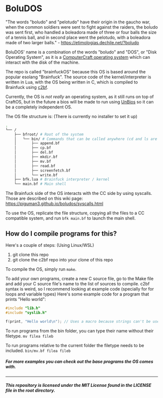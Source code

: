 # BoluDOS
"The words "boludo" and "pelotudo" have their origin in the gaucho war, when the common soldiers were sent to fight against the raiders, the boludo was sent first, who handled a boleadora made of three or four balls the size of a tennis ball, and in second place went the pelotudo, with a boleadora made of two larger balls." - https://etimologias.dechile.net/?boludo

BoluDOS' name is a combination of the words "boludo" and "DOS", or "Disk Operating System", as it is a [ComputerCraft operating system](https://www.egr.msu.edu/~bruienne/on-writing-an-os.pdf) which can interact with the disk of the machine.

The repo is called "brainfuckOS" because this OS is based around the popular esolang "Brainfuck". The source code of the kernel/interpreter is written in Lua, with the OS being written in C, which is compiled to Brainfuck using [c2bf](https://github.com/arthaud/c2bf).

Currently, the OS is *not really* an operating system, as it still runs on top of CraftOS, but in the future a bios will be made to run using [UnBios](https://gist.github.com/MCJack123/42bc69d3757226c966da752df80437dc) so it can be a completely independent OS.

The OS file structure is: (There is currently no installer to set it up)
```bash
.
└── /
    ├── bfroot/ # Root of the system
    │   └── bin/ # Commands that can be called anywhere (cd and ls are integrated into the shell directly)
    │       ├── append.bf
    │       ├── cp.bf
    │       ├── del.bf
    │       ├── mkdir.bf
    │       ├── mv.bf
    │       ├── read.bf
    │       ├── screenfetch.bf
    │       └── write.bf
    ├── bfk.lua # Brainfuck interpreter / kernel
    └── main.bf # Main shell
```
The Brainfuck side of the OS interacts with the CC side by using syscalls. Those are described on this wiki page: https://piguman3.github.io/boludos/syscalls.html

To use the OS, replicate the file structure, copying all the files to a CC compatible system, and run `bfk main.bf` to launch the main shell.

## How do I compile programs for this?
Here's a couple of steps: (Using Linux/WSL)
1. git clone this repo
2. git clone the c2bf repo into your clone of this repo
   
To compile the OS, simply run `make`.

To add your own programs, create a new C source file, go to the Make file and add your C source file's name to the list of sources to compile.
c2bf syntax is weird, so I recommend looking at example code (specially for for loops and variable types)
Here's some example code for a program that prints "Hello world":
```c
#include "lib.h"
#include "syslib.h"

f(print, "Hello world\n"); // Uses a macro because strings can't be used as function arguments in c2bf
```
To run programs from the bin folder, you can type their name without their filetype. `mv filea fileb`

To run programs relative to the current folder the filetype needs to be included. `bin/mv.bf filea fileb`

##### For more examples you can check out the base programs the OS comes with.

---

##### This repository is licensed under the MIT License found in the LICENSE file in the root directory.

